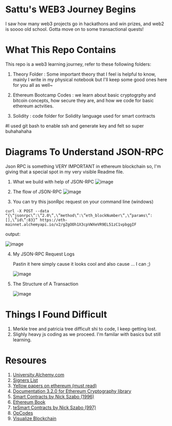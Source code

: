 # Sattu's WEB3 Journey Begins

I saw how many web3 projects go in hackathons and win prizes, and web2 is soooo old school. Gotta move on to some transactional quests!


# What This Repo Contains
This repo is a web3 learning journey, refer to these following folders:
1. Theory Folder : Some important theory that I feel is helpful to know, mainly I write in my physical notebook but I'll keep some good ones here for you all as well~

2. Ethereum Bootcamp Codes : we learn about basic cryptogrphy and bitcoin concepts, how secure they are, and how we code for basic ethereum actvities.

3. Solidity : code folder for Solidity language used for smart contracts

#I used git bash to enable ssh and generate key and felt so super buhahahaha
# Diagrams To Understand JSON-RPC
Json RPC is something VERY IMPORTANT in ethereum blockchain so, I'm giving that a special spot in my very visible Readme file.
1. What we build with help of JSON-RPC
![image](https://github.com/user-attachments/assets/86f00b7f-ce6b-4c68-948b-419b4e624350)

2. The flow of JSON-RPC
![image](https://github.com/user-attachments/assets/2305d3de-5d57-4731-9563-6ce7a212d49e)

3. You can try this jsonRpc request on your command line (windows)

`curl -X POST --data “{\“jsonrpc\”:\”2.0\”,\”method\”:\”eth_blockNumber\”,\”params\”:[],\”id\”:83}” https://eth-mainnet.alchemyapi.io/v2/gZgOOh1X3cpVWXeVR9EL51zC1vpbggIF`

output: 

![image](https://github.com/user-attachments/assets/7128f3ec-6a97-4f21-8969-da35af482017)

4. My JSON-RPC Request Logs

   Pastin it here simply cause it looks cool and also cause ... I can ;)
   
   ![image](https://github.com/user-attachments/assets/4d9ae15d-bcda-4746-9c05-bbffbe160e4b)

5. The Structure of A Transaction

   ![image](https://github.com/user-attachments/assets/a4a4a55b-6bc2-4a32-a978-f30daefc118d)


# Things I Found Difficult
1. Merkle tree and patricia tree difficult shi to code, I keep getting lost.
2. Slighly heavy js coding as we proceed. I'm familar with basics but still learning.

# Resoures
1. [University.Alchemy.com](https://university.alchemy.com/)
2. [Signers List](https://docs.ethers.org/v5/api/signer/#Signer--blockchain-methods) 
3. [Yellow papers on ethereum (must read)](https://ethereum.github.io/yellowpaper/paper.pdf)
4. [Documentation 3.2.0 for Ethereum Cryptography library](https://www.npmjs.com/package/ethereum-cryptography)
5. [Smart Contracts by Nick Szabo (1996)](https://www.fon.hum.uva.nl/rob/Courses/InformationInSpeech/CDROM/Literature/LOTwinterschool2006/szabo.best.vwh.net/smart_contracts_2.html)
6. [Ethereum Book](https://github.com/ethereumbook/ethereumbook)
7. [teSmart Contracts by Nick Szabo (997)](https://www.fon.hum.uva.nl/rob/Courses/InformationInSpeech/CDROM/Literature/LOTwinterschool2006/szabo.best.vwh.net/idea.html)
8. [OpCodes](https://www.evm.codes/)
9. [Visualize Blockchain](https://andersbrownworth.com/blockchain/block)
